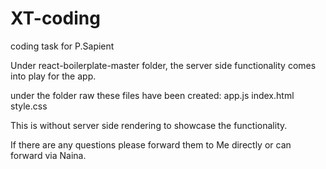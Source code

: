 # XT-coding
coding task for P.Sapient


Under react-boilerplate-master folder, the server side functionality comes into play for the app.

under the folder raw these files have been created:
app.js
index.html
style.css

This is without server side rendering to showcase the functionality.



If there are any questions please forward them to Me directly or can forward via Naina.
